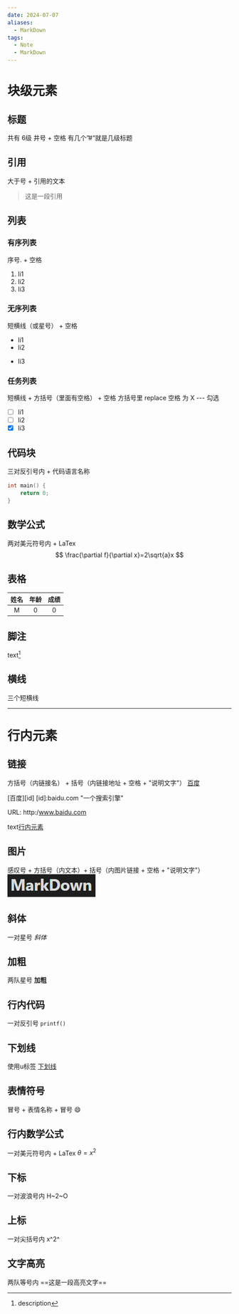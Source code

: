```yaml
---
date: 2024-07-07
aliases:
  - MarkDown
tags:
  - Note
  - MarkDown
---
```

# 块级元素
## 标题
共有 6级
井号 + 空格 
有几个”#“就是几级标题
## 引用
大于号 + 引用的文本
>这是一段引用

## 列表
### 有序列表
序号. + 空格
1. li1
2. li2
3. li3
### 无序列表
短横线（或星号） + 空格
- li1
- li2
* li3
### 任务列表
短横线 + 方括号（里面有空格） + 空格
方括号里 replace 空格 为 X --- 勾选
- [ ] li1
- [ ] li2
- [X] li3
## 代码块
三对反引号内 + 代码语言名称
```C
int main() {
	return 0;
}
```
## 数学公式
两对美元符号内 + LaTex
$$
\frac{\partial f}{\partial x}=2\sqrt{a}x
$$
## 表格
| 姓名  | 年龄  | 成绩  |
| :-: | :-: | :-: |
|  M  |  0  |  0  |
## 脚注
text[^name]
[^name]:description
## 横线
三个短横线

---
# 行内元素
## 链接
方括号（内链接名） + 括号（内链接地址 + 空格 + "说明文字"）
[百度](baidu.com "一个搜索引擎")

[百度][id]
[id]:baidu.com "一个搜索引擎"

URL: http:/www.baidu.com

text[行内元素](#行内元素)

## 图片
感叹号 + 方括号（内文本）+ 括号（内图片链接 + 空格 + "说明文字"） 
![MarkDown](MarkDown.png "MarkDownImage")

## 斜体
一对星号
*斜体*
## 加粗
两队星号
**加粗**
## 行内代码
一对反引号
`printf()`
## 下划线
使用u标签
<u>下划线</u>
## 表情符号
冒号 + 表情名称 + 冒号
:smile:
## 行内数学公式
一对美元符号内 + LaTex
$\theta=x^2$
## 下标
一对波浪号内
H~2~O
## 上标
一对尖括号内
x^2^
## 文字高亮
两队等号内
==这是一段高亮文字==